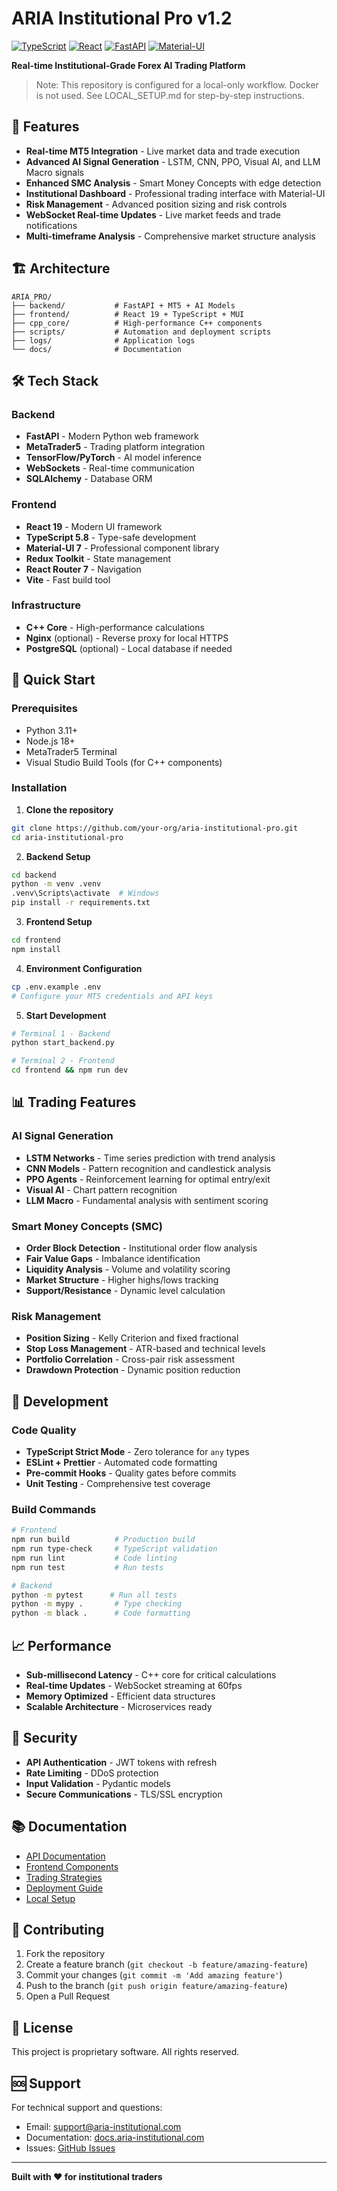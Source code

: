 # ARIA Institutional Pro v1.2

[![TypeScript](https://img.shields.io/badge/TypeScript-5.8-blue)](https://www.typescriptlang.org/)
[![React](https://img.shields.io/badge/React-19-61dafb)](https://reactjs.org/)
[![FastAPI](https://img.shields.io/badge/FastAPI-Latest-009688)](https://fastapi.tiangolo.com/)
[![Material-UI](https://img.shields.io/badge/MUI-7-007fff)](https://mui.com/)

**Real-time Institutional-Grade Forex AI Trading Platform**

> Note: This repository is configured for a local-only workflow. Docker is not used. See LOCAL_SETUP.md for step-by-step instructions.

## 🚀 Features

- **Real-time MT5 Integration** - Live market data and trade execution
- **Advanced AI Signal Generation** - LSTM, CNN, PPO, Visual AI, and LLM Macro signals
- **Enhanced SMC Analysis** - Smart Money Concepts with edge detection
- **Institutional Dashboard** - Professional trading interface with Material-UI
- **Risk Management** - Advanced position sizing and risk controls
- **WebSocket Real-time Updates** - Live market feeds and trade notifications
- **Multi-timeframe Analysis** - Comprehensive market structure analysis

## 🏗️ Architecture

```
ARIA_PRO/
├── backend/           # FastAPI + MT5 + AI Models
├── frontend/          # React 19 + TypeScript + MUI
├── cpp_core/          # High-performance C++ components
├── scripts/           # Automation and deployment scripts
├── logs/              # Application logs
└── docs/              # Documentation
```

## 🛠️ Tech Stack

### Backend
- **FastAPI** - Modern Python web framework
- **MetaTrader5** - Trading platform integration
- **TensorFlow/PyTorch** - AI model inference
- **WebSockets** - Real-time communication
- **SQLAlchemy** - Database ORM

### Frontend
- **React 19** - Modern UI framework
- **TypeScript 5.8** - Type-safe development
- **Material-UI 7** - Professional component library
- **Redux Toolkit** - State management
- **React Router 7** - Navigation
- **Vite** - Fast build tool

### Infrastructure
- **C++ Core** - High-performance calculations
- **Nginx** (optional) - Reverse proxy for local HTTPS
- **PostgreSQL** (optional) - Local database if needed

## 🚀 Quick Start

### Prerequisites
- Python 3.11+
- Node.js 18+
- MetaTrader5 Terminal
- Visual Studio Build Tools (for C++ components)

### Installation

1. **Clone the repository**
```bash
git clone https://github.com/your-org/aria-institutional-pro.git
cd aria-institutional-pro
```

2. **Backend Setup**
```bash
cd backend
python -m venv .venv
.venv\Scripts\activate  # Windows
pip install -r requirements.txt
```

3. **Frontend Setup**
```bash
cd frontend
npm install
```

4. **Environment Configuration**
```bash
cp .env.example .env
# Configure your MT5 credentials and API keys
```

5. **Start Development**
```bash
# Terminal 1 - Backend
python start_backend.py

# Terminal 2 - Frontend
cd frontend && npm run dev
```

## 📊 Trading Features

### AI Signal Generation
- **LSTM Networks** - Time series prediction with trend analysis
- **CNN Models** - Pattern recognition and candlestick analysis
- **PPO Agents** - Reinforcement learning for optimal entry/exit
- **Visual AI** - Chart pattern recognition
- **LLM Macro** - Fundamental analysis with sentiment scoring

### Smart Money Concepts (SMC)
- **Order Block Detection** - Institutional order flow analysis
- **Fair Value Gaps** - Imbalance identification
- **Liquidity Analysis** - Volume and volatility scoring
- **Market Structure** - Higher highs/lows tracking
- **Support/Resistance** - Dynamic level calculation

### Risk Management
- **Position Sizing** - Kelly Criterion and fixed fractional
- **Stop Loss Management** - ATR-based and technical levels
- **Portfolio Correlation** - Cross-pair risk assessment
- **Drawdown Protection** - Dynamic position reduction

## 🔧 Development

### Code Quality
- **TypeScript Strict Mode** - Zero tolerance for `any` types
- **ESLint + Prettier** - Automated code formatting
- **Pre-commit Hooks** - Quality gates before commits
- **Unit Testing** - Comprehensive test coverage

### Build Commands
```bash
# Frontend
npm run build          # Production build
npm run type-check     # TypeScript validation
npm run lint           # Code linting
npm run test           # Run tests

# Backend
python -m pytest      # Run all tests
python -m mypy .       # Type checking
python -m black .      # Code formatting
```

## 📈 Performance

- **Sub-millisecond Latency** - C++ core for critical calculations
- **Real-time Updates** - WebSocket streaming at 60fps
- **Memory Optimized** - Efficient data structures
- **Scalable Architecture** - Microservices ready

## 🔐 Security

- **API Authentication** - JWT tokens with refresh
- **Rate Limiting** - DDoS protection
- **Input Validation** - Pydantic models
- **Secure Communications** - TLS/SSL encryption

## 📚 Documentation

- [API Documentation](docs/api.md)
- [Frontend Components](docs/frontend.md)
- [Trading Strategies](docs/strategies.md)
- [Deployment Guide](docs/deployment.md)
 - [Local Setup](LOCAL_SETUP.md)

## 🤝 Contributing

1. Fork the repository
2. Create a feature branch (`git checkout -b feature/amazing-feature`)
3. Commit your changes (`git commit -m 'Add amazing feature'`)
4. Push to the branch (`git push origin feature/amazing-feature`)
5. Open a Pull Request

## 📄 License

This project is proprietary software. All rights reserved.

## 🆘 Support

For technical support and questions:
- Email: support@aria-institutional.com
- Documentation: [docs.aria-institutional.com](https://docs.aria-institutional.com)
- Issues: [GitHub Issues](https://github.com/your-org/aria-institutional-pro/issues)

---

**Built with ❤️ for institutional traders**
